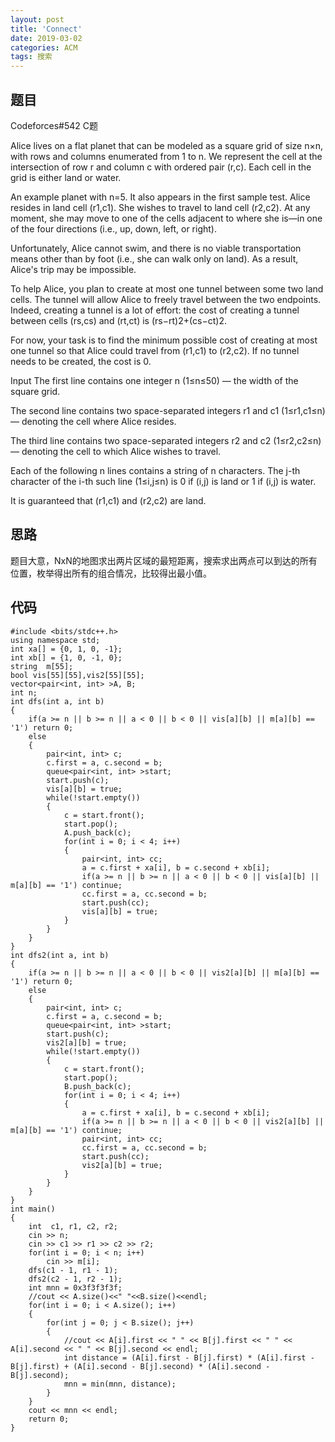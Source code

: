 ```yaml
---
layout: post
title: 'Connect'
date: 2019-03-02
categories: ACM
tags: 搜索
---
```

## 题目
Codeforces#542  C题

Alice lives on a flat planet that can be modeled as a square grid of size n×n, with rows and columns enumerated from 1 to n. We represent the cell at the intersection of row r and column c with ordered pair (r,c). Each cell in the grid is either land or water.

An example planet with n=5. It also appears in the first sample test.
Alice resides in land cell (r1,c1). She wishes to travel to land cell (r2,c2). At any moment, she may move to one of the cells adjacent to where she is—in one of the four directions (i.e., up, down, left, or right).

Unfortunately, Alice cannot swim, and there is no viable transportation means other than by foot (i.e., she can walk only on land). As a result, Alice's trip may be impossible.

To help Alice, you plan to create at most one tunnel between some two land cells. The tunnel will allow Alice to freely travel between the two endpoints. Indeed, creating a tunnel is a lot of effort: the cost of creating a tunnel between cells (rs,cs) and (rt,ct) is (rs−rt)2+(cs−ct)2.

For now, your task is to find the minimum possible cost of creating at most one tunnel so that Alice could travel from (r1,c1) to (r2,c2). If no tunnel needs to be created, the cost is 0.

Input
The first line contains one integer n (1≤n≤50) — the width of the square grid.

The second line contains two space-separated integers r1 and c1 (1≤r1,c1≤n) — denoting the cell where Alice resides.

The third line contains two space-separated integers r2 and c2 (1≤r2,c2≤n) — denoting the cell to which Alice wishes to travel.

Each of the following n lines contains a string of n characters. The j-th character of the i-th such line (1≤i,j≤n) is 0 if (i,j) is land or 1 if (i,j) is water.

It is guaranteed that (r1,c1) and (r2,c2) are land.
## 思路
题目大意，NxN的地图求出两片区域的最短距离，搜索求出两点可以到达的所有位置，枚举得出所有的组合情况，比较得出最小值。
## 代码
```clike
#include <bits/stdc++.h>
using namespace std;
int xa[] = {0, 1, 0, -1};
int xb[] = {1, 0, -1, 0};
string  m[55];
bool vis[55][55],vis2[55][55];
vector<pair<int, int> >A, B;
int n;
int dfs(int a, int b)
{
    if(a >= n || b >= n || a < 0 || b < 0 || vis[a][b] || m[a][b] == '1') return 0;
    else
    {
        pair<int, int> c;
        c.first = a, c.second = b;
        queue<pair<int, int> >start;
        start.push(c);
        vis[a][b] = true;
        while(!start.empty())
        {
            c = start.front();
            start.pop();
            A.push_back(c);
            for(int i = 0; i < 4; i++)
            {
                pair<int, int> cc;
                a = c.first + xa[i], b = c.second + xb[i];
                if(a >= n || b >= n || a < 0 || b < 0 || vis[a][b] || m[a][b] == '1') continue;
                cc.first = a, cc.second = b;
                start.push(cc);
                vis[a][b] = true;
            }
        }
    }
}
int dfs2(int a, int b)
{
    if(a >= n || b >= n || a < 0 || b < 0 || vis2[a][b] || m[a][b] == '1') return 0;
    else
    {
        pair<int, int> c;
        c.first = a, c.second = b;
        queue<pair<int, int> >start;
        start.push(c);
        vis2[a][b] = true;
        while(!start.empty())
        {
            c = start.front();
            start.pop();
            B.push_back(c);
            for(int i = 0; i < 4; i++)
            {
                a = c.first + xa[i], b = c.second + xb[i];
                if(a >= n || b >= n || a < 0 || b < 0 || vis2[a][b] || m[a][b] == '1') continue;
                pair<int, int> cc;
                cc.first = a, cc.second = b;
                start.push(cc);
                vis2[a][b] = true;
            }
        }
    }
}
int main()
{
    int  c1, r1, c2, r2;
    cin >> n;
    cin >> c1 >> r1 >> c2 >> r2;
    for(int i = 0; i < n; i++)
        cin >> m[i];
    dfs(c1 - 1, r1 - 1);
    dfs2(c2 - 1, r2 - 1);
    int mnn = 0x3f3f3f3f;
    //cout << A.size()<<" "<<B.size()<<endl;
    for(int i = 0; i < A.size(); i++)
    {
        for(int j = 0; j < B.size(); j++)
        {
            //cout << A[i].first << " " << B[j].first << " " << A[i].second << " " << B[j].second << endl;
            int distance = (A[i].first - B[j].first) * (A[i].first - B[j].first) + (A[i].second - B[j].second) * (A[i].second - B[j].second);
            mnn = min(mnn, distance);
        }
    }
    cout << mnn << endl;
    return 0;
}

```